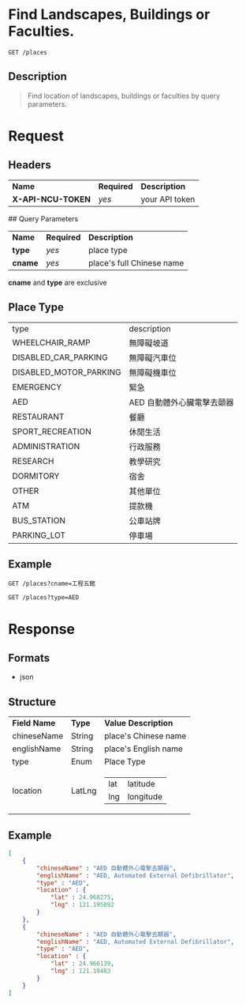 # Find Landscapes, Buildings or Faculties.

```
GET /places
```

## Description
> Find location of landscapes, buildings or faculties by query parameters.

# Request
## Headers
<table>
  <tr>
    <td><b>Name</b></td>
    <td><b>Required</b></td>
    <td><b>Description</b></td>
  </tr>
  <tr>
    <td><b>X-API-NCU-TOKEN</b></td>
    <td><i>yes</i></td>
    <td>your API token</td>
  </tr>
</table>
## Query Parameters
<table>
  <tr>
    <td><b>Name</b></td>
    <td><b><b>Required</b></b></td>
    <td><b>Description</b></td>
  </tr>
  <tr>
	<td><b>type</b></td>
	<td><i>yes</i></td>
	<td>place type</td>
  </tr>
  <tr>
	<td><b>cname</b></td>
	<td><i>yes</i></td>
	<td>place's full Chinese name</td>
  </tr>
</table>

**cname** and **type** are exclusive

## Place Type
<table>
	<tr>
		<td>type</td>
		<td>description</td>
	</tr>
	<tr>
		<td>WHEELCHAIR_RAMP</td>
		<td>無障礙坡道</td>
	</tr>
	<tr>
		<td>DISABLED_CAR_PARKING</td>
		<td>無障礙汽車位</td>
	</tr>
	<tr>
		<td>DISABLED_MOTOR_PARKING</td>
		<td>無障礙機車位</td>
	</tr>
	<tr>
		<td>EMERGENCY</td>
		<td>緊急</td>
	</tr>
	<tr>
		<td>AED</td>
		<td>AED 自動體外心臟電擊去顫器</td>
	</tr>
	<tr>
		<td>RESTAURANT</td>
		<td>餐廳</td>
	</tr>
	<tr>
		<td>SPORT_RECREATION</td>
		<td>休閒生活</td>
	</tr>
	<tr>
		<td>ADMINISTRATION</td>
		<td>行政服務</td>
	</tr>
	<tr>
		<td>RESEARCH</td>
		<td>教學研究</td>
	</tr>
	<tr>
		<td>DORMITORY</td>
		<td>宿舍</td>
	</tr>
	<tr>
		<td>OTHER</td>
		<td>其他單位</td>
	</tr>
	<tr>
		<td>ATM</td>
		<td>提款機</td>
	</tr>
	<tr>
		<td>BUS_STATION</td>
		<td>公車站牌</td>
	</tr>
	<tr>
		<td>PARKING_LOT</td>
		<td>停車場</td>
	</tr>
</table>

## Example

```
GET /places?cname=工程五館
```

```
GET /places?type=AED
```

# Response

## Formats
- json

## Structure
<table>
	<tr>
		<td><b>Field Name</b></td>
		<td><b>Type</b></td>
		<td><b>Value Description</b></td>
	</tr>
	<tr>
	   <td>chineseName</td>
	   <td>String</td>
	   <td>place's Chinese name</td>
	</tr>
	<tr>
	   <td>englishName</td>
	   <td>String</td>
	   <td>place's English name</td>
	</tr>
	<tr>
		<td>type</td>
		<td>Enum</td>
		<td>Place Type</td>
	</tr>
	<tr>
	   <td>location</td>
	   <td>LatLng</td>
	   <td>
		<table>
			<tr>
				<td>lat</td>
				<td>latitude</td>
			</tr>
			<tr>
				<td>lng</td>
				<td>longitude</td>
			</tr>
		</table>
	</td>
	</tr>
</table>

## Example
```json
[
	{
		"chineseName" : "AED 自動體外心電擊去顫器",
		"englishName" : "AED, Automated External Defibrillator",
		"type" : "AED",
		"location" : {
			"lat" : 24.968275,
			"lng" : 121.195092
		}
	}, 
	{
		"chineseName" : "AED 自動體外心電擊去顫器",
		"englishName" : "AED, Automated External Defibrillator",
		"type" : "AED",
		"location" : {
			"lat" : 24.966139,
			"lng" : 121.19463
		}
	}
]
```
